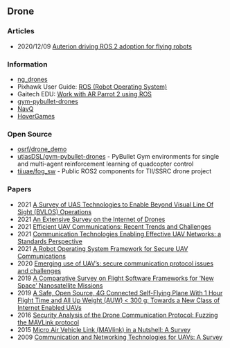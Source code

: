 ## Drone


### Articles
- 2020/12/09 [Auterion driving ROS 2 adoption for flying robots](https://auterion.com/auterion-driving-ros-2-adoption-for-flying-robots/)


### Information
- [ng_drones](http://wiki.ros.org/ng_drones)
- Pixhawk User Guide: [ROS (Robot Operating System)](https://docs.px4.io/master/en/ros/)
- Gaitech EDU: [Work with AR Parrot 2 using ROS](https://edu.gaitech.hk/drones/ar_parrot_2/ar-parrot-2-ros.html)
- [gym-pybullet-drones](https://utiasdsl.github.io/gym-pybullet-drones/)
- [NavQ](https://nxp.gitbook.io/8mmnavq/)
- [HoverGames](https://nxp.gitbook.io/hovergames/)



### Open Source
- [osrf/drone_demo](https://github.com/osrf/drone_demo)
- [utiasDSL/gym-pybullet-drones](https://github.com/utiasDSL/gym-pybullet-drones) - PyBullet Gym environments for single and multi-agent reinforcement learning of quadcopter control
- [tiiuae/fog_sw](https://github.com/tiiuae/fog_sw) - Public ROS2 components for TII/SSRC drone project


### Papers
- 2021 [A Survey of UAS Technologies to Enable Beyond Visual Line Of Sight (BVLOS) Operations](https://www.scitepress.org/Papers/2021/104469/104469.pdf)
- 2021 [An Extensive Survey on the Internet of Drones](https://arxiv.org/pdf/2007.12611.pdf)
- 2021 [Efficient UAV Communications: Recent Trends and Challenges](https://www.techscience.com/cmc/v67n1/41208)
- 2021 [Communication Technologies Enabling Effective UAV Networks: a Standards Perspective](https://hal.inria.fr/hal-03190494/file/Drone_Networking.pdf)
- 2021 [A Robot Operating System Framework for Secure UAV Communications](https://www.mdpi.com/1424-8220/21/4/1369/pdf)
- 2020 [Emerging use of UAV’s: secure communication protocol issues and challenges](https://www.researchgate.net/publication/341957190_Emerging_use_of_UAV's_secure_communication_protocol_issues_and_challenges)
- 2019 [A Comparative Survey on Flight Software Frameworks for ‘New Space’ Nanosatellite Missions](https://www.scielo.br/j/jatm/a/ZNY8mTKcbh8MT5xvbvyytqG/?format=pdf&lang=en)
- 2019 [A Safe, Open Source, 4G Connected Self-Flying Plane With 1 Hour Flight Time and All Up Weight (AUW) < 300 g: Towards a New Class of Internet Enabled UAVs](https://ieeexplore.ieee.org/stamp/stamp.jsp?arnumber=8718270)
- 2016 [Security Analysis of the Drone Communication Protocol: Fuzzing the MAVLink protocol](https://www.esat.kuleuven.be/cosic/publications/article-2667.pdf)
- 2015 [Micro Air Vehicle Link (MAVlink) in a Nutshell: A Survey](https://ieeexplore.ieee.org/document/8743355)
- 2009 [Communication and Networking Technologies for UAVs: A Survey](https://arxiv.org/abs/2009.02280)


